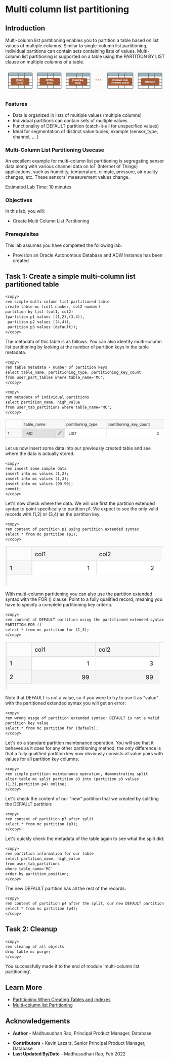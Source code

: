 # Multi column list partitioning 

## Introduction
  
Multi-column list partitioning enables you to partition a table based on list values of multiple columns. Similar to single-column list partitioning, individual partitions can contain sets containing lists of values. Multi-column list partitioning is supported on a table using the PARTITION BY LIST clause on multiple columns of a table.

![Image alt text](images/lab8_04.png "Multi List Partition")

### Features

* Data is organized in lists of multiple values (multiple columns)
* Individual partitions can contain sets of multiple values
* Functionality of DEFAULT partition (catch-it-all for unspecified values)
* Ideal for segmentation of distinct value tuples, example (sensor_type, channel, ... )  

### Multi-Column List Partitioning Usecase

An excellent example for multi-column list partitioning is segregating sensor data along with various channel data on IoT (Internet of Things) applications, such as humidity, temperature, climate, pressure, air quality changes, etc. These sensors' measurement values change.

Estimated Lab Time: 10 minutes
 
### Objectives
 
In this lab, you will:
* Create Multi Column List Partitioning 

### Prerequisites
This lab assumes you have completed the following lab:

- Provision an Oracle Autonomous Database and ADW Instance has been created

## Task 1: Create a simple multi-column list partitioned table

```
<copy>
rem simple multi-column list partitioned table
create table mc (col1 number, col2 number)
partition by list (col1, col2)
(partition p1 values ((1,2),(3,4)),
 partition p2 values ((4,4)),
 partition p3 values (default));
</copy>
```
The metadata of this table is as follows. You can also identify multi-column list partitioning by looking at the number of partition keys in the table metadata.
```
<copy>
rem table metadata - number of partition keys
select table_name, partitioning_type, partitioning_key_count 
from user_part_tables where table_name='MC';
</copy>
```
 
```
<copy>
rem metadata of individual partitions
select partition_name, high_value
from user_tab_partitions where table_name='MC';
</copy>
```

![Image alt text](images/lab8_01.png "Multi List Partition")

Let us now insert some data into our previously created table and see where the data is actually stored.

```
<copy>
rem insert some sample data
insert into mc values (1,2);
insert into mc values (1,3);
insert into mc values (99,99);
commit;
</copy>
```
Let's now check where the data. We will use first the partition extended syntax to point specifically to partition p1. We expect to see the only valid records with (1,2) or (3,4) as the partition key.
```
<copy>
rem content of partition p1 using partition extended syntax
select * from mc partition (p1);
</copy>
```

![Image alt text](images/lab8_02.png "Multi Column Partition")


With multi-column partitioning you can also use the partition extended syntax with the FOR () clause. Point to a fully qualified record, meaning you have to specify a complete partitioning key criteria.

```
<copy>
rem content of DEFAULT partition using the partitioned extended syntax PARTITION FOR ()
select * from mc partition for (1,3);
</copy>
```

![Image alt text](images/lab8_03.png "Multi Column Partition")


Note that DEFAULT is not a value, so if you were to try to use it as "value" with the partitioned extended syntax you will get an error:
```
<copy>
rem wrong usage of partition extended syntax: DEFAULT is not a valid partition key value
select * from mc partition for (default);
</copy>
```
 Let's do a standard partition maintenance operation. You will see that it behaves as it does for any other partitioning method; the only difference is that a fully qualified partition key now obviously consists of value pairs with values for all partition key columns.
```
<copy>
rem simple partition maintenance operation, demonstrating split
alter table mc split partition p3 into (partition p3 values (1,3),partition p4) online;
</copy>
```

Let's check the content of our "new" partition that we created by splitting the DEFAULT partition:

```
<copy>
rem content of partition p3 after split
select * from mc partition (p3);
</copy>
```

Let's quickly check the metadata of the table again to see what the split did:

```
<copy>
rem partition information for our table
select partition_name, high_value
from user_tab_partitions
where table_name='MC'
order by partition_position;
</copy>
```

The new DEFAULT partition has all the rest of the records:

```
<copy>
rem content of partition p4 after the split, our new DEFAULT partition
select * from mc partition (p4);
</copy>
```

## Task 2: Cleanup
 

```
<copy>
rem cleanup of all objects
drop table mc purge; 
</copy>
```

You successfully made it to the end of module 'multi-column list partitioning'. 

## Learn More
 
* [Partitioning When Creating Tables and Indexes](https://docs.oracle.com/en/database/oracle/oracle-database/21/vldbg/partition-create-tables-indexes.html) 
* [Multi-column list Partitioning](https://livesql.oracle.com/apex/livesql/file/tutorial_EDVE861H5MO8DX16EGJ80HOTK.html)  

## Acknowledgements

- **Author** - Madhusudhan Rao, Principal Product Manager, Database
* **Contributors** - Kevin Lazarz, Senior Principal Product Manager, Database  
* **Last Updated By/Date** -  Madhusudhan Rao, Feb 2022 
